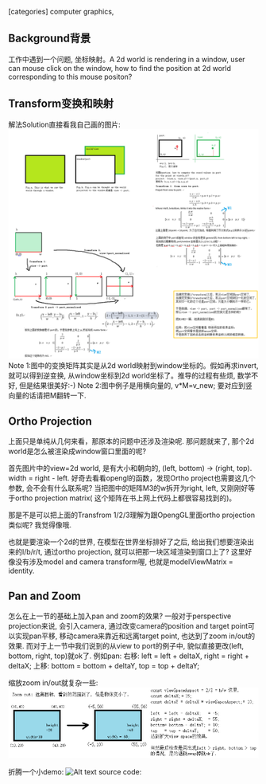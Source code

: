 [categories] computer graphics, 


Background背景
---- 
工作中遇到一个问题, 坐标映射。A 2d world is rendering in a window, user can mouse click on the window, how to find the position at 2d world corresponding to this mouse positon?


Transform变换和映射
---- 
解法Solution直接看我自己画的图片: 
![Alt text](data/2014-06-20-ViewToPort.png "output")
Note 1:图中的变换矩阵其实是从2d world映射到window坐标的。假如再求invert, 就可以得到逆变换, 从window坐标到2d world坐标了。推导的过程有些烦, 数学不好, 但是结果很美好:-) 
Note 2:图中例子是用横向量的, v*M=v_new; 要对应到竖向量的话请把M翻转一下.

Ortho Projection
---- 
上面只是单纯从几何来看，那原本的问题中还涉及渲染呢. 那问题就来了, 那个2d world是怎么被渲染成window窗口里面的呢? 

首先图片中的view=2d world, 是有大小和朝向的, (left, bottom) -> (right, top). width = right - left. 
好奇去看看opengl的函数，发现Ortho project也需要这几个参数, 会不会有什么联系呢?
当把图中的矩阵M3的w拆开为right, left, 又刚刚好等于ortho projection matrix( 这个矩阵在书上网上代码上都很容易找到的)。

那是不是可以把上面的Transfrom 1/2/3理解为跟OpengGL里面ortho projection类似呢? 我觉得像哦.

也就是要渲染一个2d的世界, 在模型在世界坐标排好了之后, 给出我们想要渲染出来的l/b/r/t, 通过ortho projection, 就可以把那一块区域渲染到窗口上了? 这里好像没有涉及model and camera transform喔, 也就是modelViewMatrix = identity. 


Pan and Zoom 
---- 
怎么在上一节的基础上加入pan and zoom的效果? 一般对于perspective projection来说, 会引入camera, 通过改变camera的position and target point可以实现pan平移, 移动camera来靠近和远离target point, 也达到了zoom in/out的效果. 而对于上一节中我们说到的从view to port的例子中, 貌似直接更改(left, bottom, right, top)就ok了.
例如pan: 
右移: left = left + deltaX, right = right + deltaX;
上移: bottom = bottom + deltaY, top = top + deltaY;

缩放zoom in/out就复杂一些: 
![Alt text](data/2014-06-20-ortho_zoom.png "output")


折腾一个小demo: 
![Alt text](data/2014-06-20-transform_orthoProj.gif "output") 
source code:  
    
   